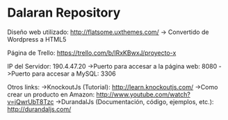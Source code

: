Dalaran Repository
========

Diseño web utilizado: http://flatsome.uxthemes.com/ 
	-> Convertido de Wordpress a HTML5

Página de Trello: https://trello.com/b/IRxKBwxJ/proyecto-x

IP del Servidor: 190.4.47.20
	->Puerto para accesar a la página web: 8080
	->Puerto para accesar a MySQL: 3306

Otros links:
	->KnockoutJs (Tutorial): http://learn.knockoutjs.com/
	->Como crear un producto en Amazon: http://www.youtube.com/watch?v=jQwrUbT8Tzc
	->DurandalJs (Documentación, código, ejemplos, etc.): http://durandaljs.com/

